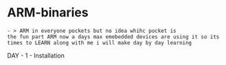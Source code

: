 # ARM-binaries

    - > ARM in everyone pockets but no idea whihc pocket is 
    the fun part ARM now a days max emebedded devices are using it so its times to LEARN along with me i will make day by day learning
    
  DAY - 1 - Installation 
